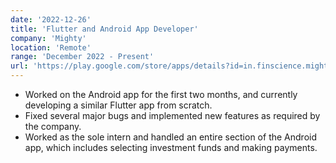 ```yaml
---
date: '2022-12-26'
title: 'Flutter and Android App Developer'
company: 'Mighty'
location: 'Remote'
range: 'December 2022 - Present'
url: 'https://play.google.com/store/apps/details?id=in.finscience.mighty'
---
```


- Worked on the Android app for the first two months, and currently developing a similar Flutter app from scratch.
- Fixed several major bugs and implemented new features as required by the company.
- Worked as the sole intern and handled an entire section of the Android app, which includes selecting investment funds and making payments.

